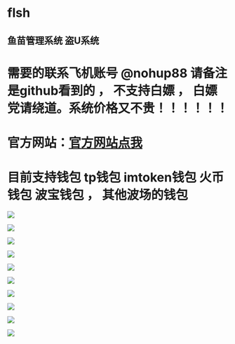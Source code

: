 # flsh
## 鱼苗管理系统 盗U系统

# 需要的联系飞机账号  @nohup88  请备注是github看到的 ， 不支持白嫖 ， 白嫖党请绕道。系统价格又不贵！！！！！！

# 官方网站：[官方网站点我]( http://www.debug8888.com "官方网站")

# 目前支持钱包 tp钱包 imtoken钱包 火币钱包 波宝钱包 ， 其他波场的钱包
![](https://www.showdoc.com.cn/server/api/attachment/visitfile/sign/ba22f9d6474d328187d40337d9299cec)


![](https://www.showdoc.com.cn/server/api/attachment/visitfile/sign/15d072ae13936b8199886d91205ef5ae)

![](https://www.showdoc.com.cn/server/api/attachment/visitfile/sign/2c01cd423399c8bf8710e7b4481d7bb3)

![](https://www.showdoc.com.cn/server/api/attachment/visitfile/sign/c806c56dab6f3c5d40e1f1cb6a1b6ab9)


![](https://www.showdoc.com.cn/server/api/attachment/visitfile/sign/43110ada30a75cd87ff39648bd3ca016)

![](https://www.showdoc.com.cn/server/api/attachment/visitfile/sign/9bae79062ed76e2c1658113dd6e10873)

![](https://www.showdoc.com.cn/server/api/attachment/visitfile/sign/e30cd0cca109740c23af6bdb9435a2bf)

![](https://www.showdoc.com.cn/server/api/attachment/visitfile/sign/e0df072ae495dd95945a3d5f6801f944)

![](https://www.showdoc.com.cn/server/api/attachment/visitfile/sign/9d55f1fa5e10044e921c39e466007575)

![](https://www.showdoc.com.cn/server/api/attachment/visitfile/sign/93662ac59cac389dfc7602b7061b1b32)
